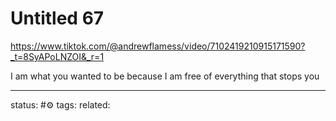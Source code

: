 # Untitled 67
https://www.tiktok.com/@andrewflamess/video/7102419210915171590?_t=8SyAPoLNZOI&_r=1

I am what you wanted to be because I am free of everything that stops you

--- 
status: #⚙️ 
tags: 
related: 